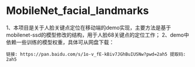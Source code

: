 # MobileNet_facial_landmarks
1、本项目是关于人脸关键点定位在移动端的demo实现，主要方法是基于mobilenet-ssd的模型修改的结构，用于人脸68关键点的定位工作；
2、demo中依赖一些训练的模型权重，具体可从网盘下载：
```
链接: https://pan.baidu.com/s/1o-v_fE-kBiv7JGhBuIUSNw?pwd=2ah5 提取码: 2ah5
```

